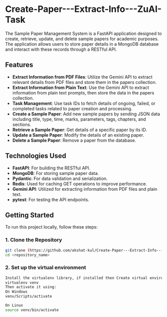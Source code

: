 # Create-Paper---Extract-Info---ZuAI-Task
The Sample Paper Management System is a FastAPI application designed to create, retrieve, update, and delete sample papers for academic purposes. The application allows users to store paper details in a MongoDB database and interact with these records through a RESTful API.

## Features

- **Extract Information from PDF Files**: Utilize the Gemini API to extract relevant details from PDF files and store them in the papers collection.
- **Extract Information from Plain Text**: Use the Gemini API to extract information from plain text prompts, then store the data in the papers collection.
- **Task Management**: Use task IDs to fetch details of ongoing, failed, or completed tasks related to paper creation and processing.
- **Create a Sample Paper**: Add new sample papers by sending JSON data including title, type, time, marks, parameters, tags, chapters, and sections.
- **Retrieve a Sample Paper**: Get details of a specific paper by its ID.
- **Update a Sample Paper**: Modify the details of an existing paper.
- **Delete a Sample Paper**: Remove a paper from the database.

## Technologies Used

- **FastAPI**: For building the RESTful API.
- **MongoDB**: For storing sample paper data.
- **Pydantic**: For data validation and serialization.
- **Redis**: Used for caching GET operations to improve performance.
- **Gemini API**: Utilized for extracting information from PDF files and plain text.
- **pytest**: For testing the API endpoints.

## Getting Started

To run this project locally, follow these steps:

### 1. Clone the Repository

```bash
git clone (https://github.com/akshat-kul/Create-Paper---Extract-Info---ZuAI-Task.git)
cd <repository_name>
```

### 2. Set up the virtual environment

```bash
Install the virtualenv library, if installed then Create virtual environment using
virtualenv venv
Then activate it using:
On Windows
venv/Scripts/activate

On Linux
source venv/bin/activate
```
